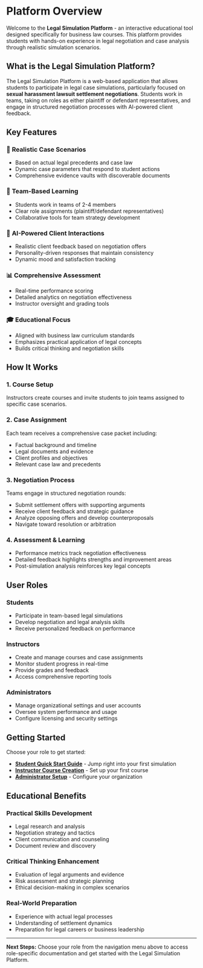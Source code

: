 # Platform Overview

Welcome to the **Legal Simulation Platform** - an interactive educational tool designed specifically for business law courses. This platform provides students with hands-on experience in legal negotiation and case analysis through realistic simulation scenarios.

## What is the Legal Simulation Platform?

The Legal Simulation Platform is a web-based application that allows students to participate in legal case simulations, particularly focused on **sexual harassment lawsuit settlement negotiations**. Students work in teams, taking on roles as either plaintiff or defendant representatives, and engage in structured negotiation processes with AI-powered client feedback.

## Key Features

### 🎯 **Realistic Case Scenarios**
- Based on actual legal precedents and case law
- Dynamic case parameters that respond to student actions
- Comprehensive evidence vaults with discoverable documents

### 👥 **Team-Based Learning**
- Students work in teams of 2-4 members
- Clear role assignments (plaintiff/defendant representatives)
- Collaborative tools for team strategy development

### 🤖 **AI-Powered Client Interactions**
- Realistic client feedback based on negotiation offers
- Personality-driven responses that maintain consistency
- Dynamic mood and satisfaction tracking

### 📊 **Comprehensive Assessment**
- Real-time performance scoring
- Detailed analytics on negotiation effectiveness
- Instructor oversight and grading tools

### 🎓 **Educational Focus**
- Aligned with business law curriculum standards
- Emphasizes practical application of legal concepts
- Builds critical thinking and negotiation skills

## How It Works

### 1. **Course Setup**
Instructors create courses and invite students to join teams assigned to specific case scenarios.

### 2. **Case Assignment**
Each team receives a comprehensive case packet including:
- Factual background and timeline
- Legal documents and evidence
- Client profiles and objectives
- Relevant case law and precedents

### 3. **Negotiation Process**
Teams engage in structured negotiation rounds:
- Submit settlement offers with supporting arguments
- Receive client feedback and strategic guidance
- Analyze opposing offers and develop counterproposals
- Navigate toward resolution or arbitration

### 4. **Assessment & Learning**
- Performance metrics track negotiation effectiveness
- Detailed feedback highlights strengths and improvement areas
- Post-simulation analysis reinforces key legal concepts

## User Roles

### **Students**
- Participate in team-based legal simulations
- Develop negotiation and legal analysis skills
- Receive personalized feedback on performance

### **Instructors**
- Create and manage courses and case assignments
- Monitor student progress in real-time
- Provide grades and feedback
- Access comprehensive reporting tools

### **Administrators**
- Manage organizational settings and user accounts
- Oversee system performance and usage
- Configure licensing and security settings

## Getting Started

Choose your role to get started:

- **[Student Quick Start Guide](../students/quick-start)** - Jump right into your first simulation
- **[Instructor Course Creation](../instructors/course-creation)** - Set up your first course
- **[Administrator Setup](../admins/organization-setup)** - Configure your organization

## Educational Benefits

### **Practical Skills Development**
- Legal research and analysis
- Negotiation strategy and tactics
- Client communication and counseling
- Document review and discovery

### **Critical Thinking Enhancement**
- Evaluation of legal arguments and evidence
- Risk assessment and strategic planning
- Ethical decision-making in complex scenarios

### **Real-World Preparation**
- Experience with actual legal processes
- Understanding of settlement dynamics
- Preparation for legal careers or business leadership

---

**Next Steps:** Choose your role from the navigation menu above to access role-specific documentation and get started with the Legal Simulation Platform.

